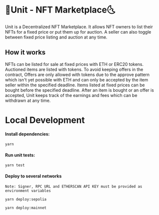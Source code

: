 # 🌛Unit - NFT Marketplace🌜

Unit is a Decentralized NFT Marketplace. It allows NFT owners to list their NFTs for a fixed price or put them up for auction. A seller can also toggle between fixed price listing and auction at any time.

## How it works

NFTs can be listed for sale at fixed prices with ETH or ERC20 tokens. Auctioned items are listed with tokens. To avoid keeping offers in the contract, Offers are only allowed with tokens due to the approve pattern which isn't yet possible with ETH and can only be accepted by the item seller within the specified deadline.
Items listed at fixed prices can be bought before the specified deadline. After an item is bought or an offer is accepted, Unit keeps track of the earnings and fees which can be withdrawn at any time.

# Local Development

#### Install dependencies:

```shell
yarn
```

#### Run unit tests:

```shell
yarn test
```

#### Deploy to several networks

`Note: Signer, RPC URL and ETHERSCAN API KEY must be provided as environment variables`

```shell
yarn deploy:sepolia
```

```shell
yarn deploy:mainnet
```
